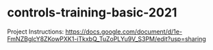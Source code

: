 # controls-training-basic-2021
Project Instructions: https://docs.google.com/document/d/1e-FmNZBglcY8ZKowPXK1-iTkxbQ_TuZoPLYu9V_S3PM/edit?usp=sharing
